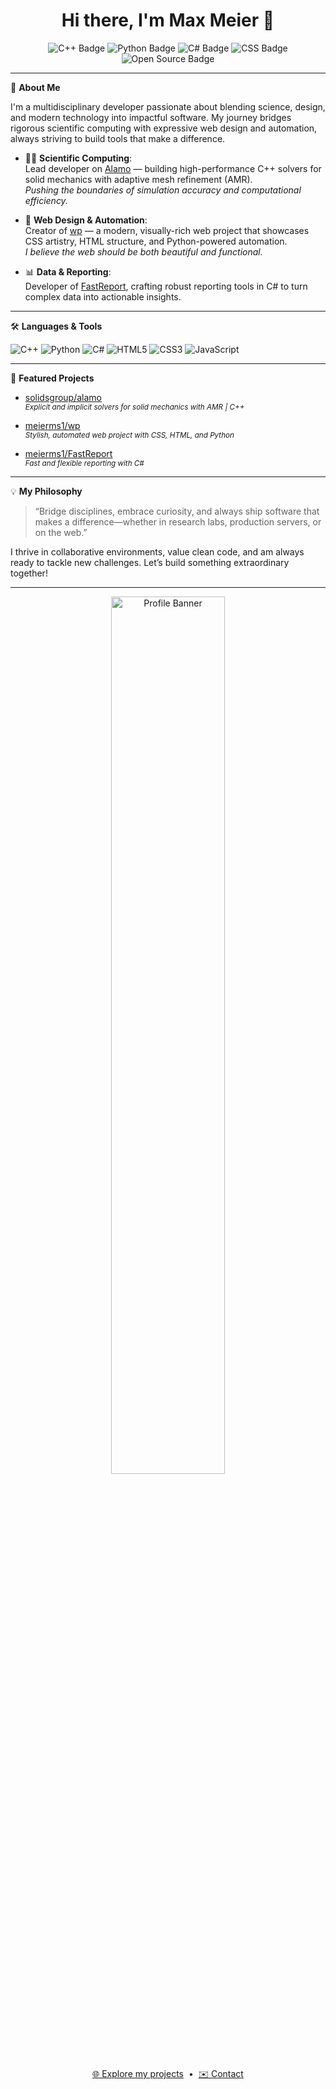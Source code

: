 <!-- Profile README for meierms1 -->

<h1 align="center">Hi there, I'm Max Meier 👋</h1>

<p align="center">
  <img src="https://img.shields.io/badge/C++-Solid%20Mechanics-blue?logo=c%2b%2b&logoColor=white" alt="C++ Badge"/>
  <img src="https://img.shields.io/badge/Python-Web%20Automation-yellow?logo=python&logoColor=white" alt="Python Badge"/>
  <img src="https://img.shields.io/badge/C%23-Reporting-green?logo=c-sharp&logoColor=white" alt="C# Badge"/>
  <img src="https://img.shields.io/badge/CSS-Web%20Design-purple?logo=css3&logoColor=white" alt="CSS Badge"/>
  <img src="https://img.shields.io/badge/Open%20Source-❤️-red" alt="Open Source Badge"/>
</p>

---

🌟 **About Me**

I'm a multidisciplinary developer passionate about blending science, design, and modern technology into impactful software. My journey bridges rigorous scientific computing with expressive web design and automation, always striving to build tools that make a difference.

- 🧑‍🔬 **Scientific Computing**:  
  Lead developer on [Alamo](https://github.com/solidsgroup/alamo) — building high-performance C++ solvers for solid mechanics with adaptive mesh refinement (AMR).  
  *Pushing the boundaries of simulation accuracy and computational efficiency.*

- 🎨 **Web Design & Automation**:  
  Creator of [wp](https://github.com/meierms1/wp) — a modern, visually-rich web project that showcases CSS artistry, HTML structure, and Python-powered automation.  
  *I believe the web should be both beautiful and functional.*

- 📊 **Data & Reporting**:  
  Developer of [FastReport](https://github.com/meierms1/FastReport), crafting robust reporting tools in C# to turn complex data into actionable insights.

---

🛠️ **Languages & Tools**

<p>
  <img src="https://img.shields.io/badge/-C++-00599C?logo=c%2b%2b&logoColor=white" alt="C++"/>
  <img src="https://img.shields.io/badge/-Python-3776AB?logo=python&logoColor=white" alt="Python"/>
  <img src="https://img.shields.io/badge/-C%23-239120?logo=c-sharp&logoColor=white" alt="C#"/>
  <img src="https://img.shields.io/badge/-HTML5-E34F26?logo=html5&logoColor=white" alt="HTML5"/>
  <img src="https://img.shields.io/badge/-CSS3-1572B6?logo=css3&logoColor=white" alt="CSS3"/>
  <img src="https://img.shields.io/badge/-JavaScript-F7DF1E?logo=javascript&logoColor=black" alt="JavaScript"/>
</p>

---

🚀 **Featured Projects**

- [solidsgroup/alamo](https://github.com/solidsgroup/alamo)  
  <sub><i>Explicit and implicit solvers for solid mechanics with AMR | C++</i></sub>

- [meierms1/wp](https://github.com/meierms1/wp)  
  <sub><i>Stylish, automated web project with CSS, HTML, and Python</i></sub>

- [meierms1/FastReport](https://github.com/meierms1/FastReport)  
  <sub><i>Fast and flexible reporting with C#</i></sub>

---

💡 **My Philosophy**

> “Bridge disciplines, embrace curiosity, and always ship software that makes a difference—whether in research labs, production servers, or on the web.”

I thrive in collaborative environments, value clean code, and am always ready to tackle new challenges. Let’s build something extraordinary together!

---

<p align="center">
  <img src="https://github.com/meierms1/meierms1/raw/main/assets/profile-banner.png" alt="Profile Banner" width="60%"/>
</p>

<p align="center">
  <a href="https://github.com/meierms1?tab=repositories">🌐 Explore my projects</a> &nbsp;•&nbsp;
  <a href="mailto:your.email@example.com">✉️ Contact</a>
</p>
